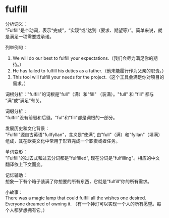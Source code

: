 # fulfill

分析词义：  
"Fulfill"是个动词，表示“完成”，“实现”或“达到（要求、期望等）”。简单来说，就是满足一项需要或承诺。

  

列举例句：

  

1.  We will do our best to fulfill your expectations.（我们会尽力满足你的期待。）
2.  He has failed to fulfill his duties as a father.（他未能履行作为父亲的职责。）
3.  This tool will fulfill your needs for the project.（这个工具会满足你对项目的需求。）

  

词根分析："fulfill"的词根是"full"（满）和"fill" （装满）。"full" 和 "fill" 都与 “满”或“满足”有关。

  

词缀分析：  
"fulfill"没有前缀和后缀。"ful"和"fill"都是词根的一部分。

  

发展历史和文化背景：  
"Fulfill"源自古英语"fullfyllan"，含义是“使满”, 由"full"（满）和"fyllan"（填满）组成，其在欧美文化中常用于形容完成一个职责或者任务。

  

单词变形：  
"Fulfill"的过去式和过去分词都是"fulfilled", 现在分词是"fulfilling"。相应的中文翻译依上下文而变。

  

记忆辅助：  
想象一下有个箱子装满了你想要的所有东西，它就是“fulfill”你的所有需求。

  

小故事：  
There was a magic lamp that could fulfill all the wishes one desired. Everyone dreamed of owning it. （有一个神灯可以实现一个人的所有愿望。每个人都梦想拥有它。）
